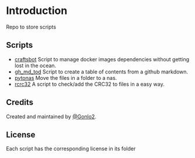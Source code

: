 # Introduction

Repo to store scripts

## Scripts

* [craftsbot](./craftsbot) Script to manage docker images dependencies without getting lost in the ocean.
* [gh_md_tod](./gh_md_tod) Script to create a table of contents from a github markdown.
* [pytonas](./pytonas) Move the files in a folder to a nas.
* [rcrc32](./rcrc32) A script to check/add the CRC32 to files in a easy way.

## Credits

Created and maintained by [@Gonlo2](https://github.com/Gonlo2/).

## License

Each script has the corresponding license in its folder 
